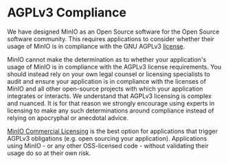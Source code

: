 # AGPLv3 Compliance

We have designed MinIO as an Open Source software for the Open Source software community. This requires applications to consider whether their usage of MinIO is in compliance with the GNU AGPLv3 [license](https://github.com/uitstor/uitstor/blob/master/LICENSE).

MinIO cannot make the determination as to whether your application's usage of MinIO is in compliance with the AGPLv3 license requirements. You should instead rely on your own legal counsel or licensing specialists to audit and ensure your application is in compliance with the licenses of MinIO and all other open-source projects with which your application integrates or interacts. We understand that AGPLv3 licensing is complex and nuanced. It is for that reason we strongly encourage using experts in licensing to make any such determinations around compliance instead of relying on apocryphal or anecdotal advice.

[MinIO Commercial Licensing](https://min.io/pricing) is the best option for applications that trigger AGPLv3 obligations (e.g. open sourcing your application). Applications using MinIO - or any other OSS-licensed code - without validating their usage do so at their own risk.
